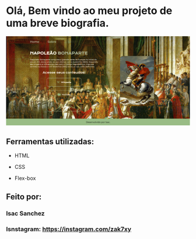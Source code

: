 # Olá, Bem vindo ao meu projeto de uma breve biografia.

![image](https://github.com/zak7xy/napoleon-chronicles/blob/7754a97300dbf4f69d373435b62c4f98bf1c004a/Napoleon/assets/Captura%20de%20tela%202025-05-19%20142635.png)

## Ferramentas utilizadas:

* HTML

* CSS

* Flex-box

## Feito por:

### Isac Sanchez

### Isnstagram: https://instagram.com/zak7xy

```
